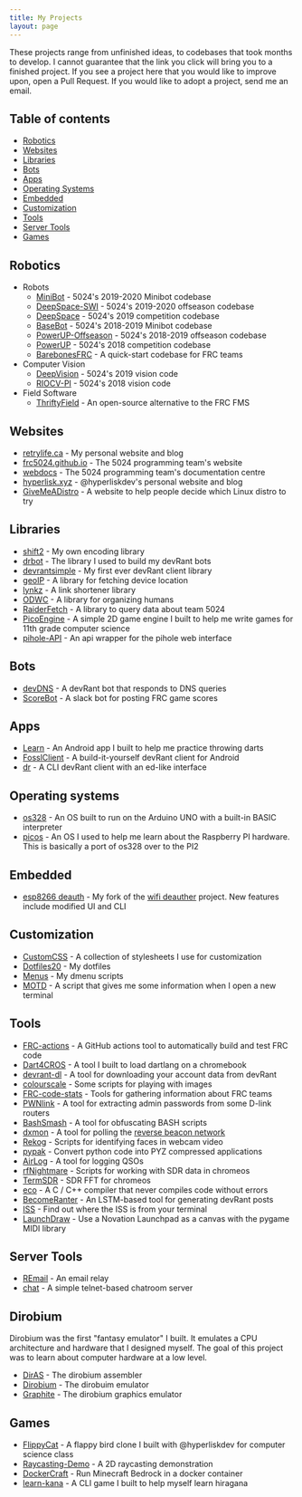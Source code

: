 ```yaml
---
title: My Projects
layout: page
---
```


These projects range from unfinished ideas, to codebases that took months to develop. I cannot guarantee that the link you click will bring you to a finished project. If you see a project here that you would like to improve upon, open a Pull Request. If you would like to adopt a project, send me an email.

## Table of contents
 - [Robotics](#robotics)
 - [Websites](#websites)
 - [Libraries](#libraries)
 - [Bots](#bots)
 - [Apps](#apps)
 - [Operating Systems](#operating-systems)
 - [Embedded](#embedded)
 - [Customization](#customization)
 - [Tools](#tools)
 - [Server Tools](#server-tools)
 - [Games](#games)

## Robotics
 - Robots
   - [MiniBot](https://github.com/frc5024/MiniBot) - 5024's 2019-2020 Minibot codebase
   - [DeepSpace-SWI](https://github.com/frc5024/DeepSpace-SWI) - 5024's 2019-2020 offseason codebase
   - [DeepSpace](https://github.com/frc5024/DeepSpace) - 5024's 2019 competition codebase
   - [BaseBot](https://github.com/frc5024/BaseBot) - 5024's 2018-2019 Minibot codebase
   - [PowerUP-Offseason](https://github.com/frc5024/PowerUP-Offseason) - 5024's 2018-2019 offseason codebase
   - [PowerUP](https://github.com/frc5024/PowerUP) - 5024's 2018 competition codebase
   - [BarebonesFRC](https://github.com/Ewpratten/barebonesFRC) - A quick-start codebase for FRC teams
 - Computer Vision
   - [DeepVision](https://github.com/frc5024/DeepVision) - 5024's 2019 vision code
   - [RIOCV-PI](https://github.com/Ewpratten/RioCV-PI) - 5024's 2018 vision code
 - Field Software
   - [ThriftyField](https://github.com/frc5024/ThriftyField) - An open-source alternative to the FRC FMS

## Websites
 - [retrylife.ca](https://retrylife.ca) - My personal website and blog
 - [frc5024.github.io](https://frc5024.github.io) - The 5024 programming team's website
 - [webdocs](https://frc5024.github.io/webdocs) - The 5024 programming team's documentation centre
 - [hyperlisk.xyz](https://hyperlisk.xyz) - @hyperliskdev's personal website and blog
 - [GiveMeADistro](https://github.com/Ewpratten/GiveMeADistro) - A website to help people decide which Linux distro to try

## Libraries
 - [shift2](https://github.com/Ewpratten/shift) - My own encoding library
 - [drbot](https://github.com/Ewpratten/drbot) - The library I used to build my devRant bots
 - [devrantsimple](https://github.com/Ewpratten/devRantSimple) - My first ever devRant client library
 - [geoIP](https://github.com/Ewpratten/geoIP) - A library for fetching device location
 - [lynkz](https://github.com/Ewpratten/lynkz-dart) - A link shortener library
 - [ODWC](https://pypi.org/project/ODWC/) - A library for organizing humans
 - [RaiderFetch](https://pypi.org/project/RaiderFetch/) - A library to query data about team 5024
 - [PicoEngine](https://github.com/Ewpratten/PicoEngine) - A simple 2D game engine I built to help me write games for 11th grade computer science
 - [pihole-API](https://github.com/Ewpratten/pihole-api) - An api wrapper for the pihole web interface

## Bots
 - [devDNS](https://github.com/Ewpratten/devDNS) - A devRant bot that responds to DNS queries
 - [ScoreBot](https://github.com/Ewpratten/ScoreBot) - A slack bot for posting FRC game scores

## Apps
 - [Learn](https://github.com/Ewpratten/learn) - An Android app I built to help me practice throwing darts
 - [FosslClient](https://github.com/Ewpratten/fosslclient) - A build-it-yourself devRant client for Android
 - [dr](https://github.com/Ewpratten/dr) - A CLI devRant client with an ed-like interface

## Operating systems
 - [os328](https://github.com/Ewpratten/os328) - An OS built to run on the Arduino UNO with a built-in BASIC interpreter
 - [picos](https://github.com/Ewpratten/picos) - An OS I used to help me learn about the Raspberry PI hardware. This is basically a port of os328 over to the PI2

## Embedded
 - [esp8266 deauth](https://github.com/Ewpratten/esp8266_deauther) - My fork of the [wifi deauther](https://github.com/spacehuhn/esp8266_deauther) project. New features include modified UI and CLI

## Customization
 - [CustomCSS](https://github.com/Ewpratten/CustomCSS) - A collection of stylesheets I use for customization
 - [Dotfiles20](https://github.com/Ewpratten/Dotfiles20) - My dotfiles
 - [Menus](https://github.com/Ewpratten/menus) - My dmenu scripts
 - [MOTD](https://github.com/Ewpratten/motd) - A script that gives me some information when I open a new terminal

## Tools
 - [FRC-actions](https://github.com/Ewpratten/FRC-actions) - A GitHub actions tool to automatically build and test FRC code
 - [Dart4CROS](https://github.com/Ewpratten/dart4cros) - A tool I built to load dartlang on a chromebook
 - [devrant-dl](https://github.com/Ewpratten/devrant-dl) - A tool for downloading your account data from devRant
 - [colourscale](https://github.com/Ewpratten/colourscale) - Some scripts for playing with images
 - [FRC-code-stats](https://github.com/Ewpratten/frc-code-stats) - Tools for gathering information about FRC teams
 - [PWNlink](https://github.com/Ewpratten/PWNlink) - A tool for extracting admin passwords from some D-link routers
 - [BashSmash](https://github.com/Ewpratten/BashSmash) - A tool for obfuscating BASH scripts
 - [dxmon](https://github.com/Ewpratten/dxmon) - A tool for polling the [reverse beacon network](http://www.reversebeacon.net/)
 - [Rekog](https://github.com/Ewpratten/Rekog) - Scripts for identifying faces in webcam video
 - [pypak](https://github.com/Ewpratten/pypak) - Convert python code into PYZ compressed applications
 - [AirLog](https://github.com/Ewpratten/AirLog) - A tool for logging QSOs
 - [rfNightmare](https://github.com/Ewpratten/rfNightmare) - Scripts for working with SDR data in chromeos
 - [TermSDR](https://github.com/Ewpratten/TermSDR) - SDR FFT for chromeos
 - [eco](https://github.com/Ewpratten/eco) - A C / C++ compiler that never compiles code without errors
 - [BecomeRanter](https://github.com/Ewpratten/BecomeRanter) - An LSTM-based tool for generating devRant posts
 - [ISS](https://github.com/Ewpratten/ISS) - Find out where the ISS is from your terminal
 - [LaunchDraw](https://github.com/Ewpratten/LaunchDraw) - Use a Novation Launchpad as a canvas with the pygame MIDI library

## Server Tools
 - [REmail](https://github.com/Ewpratten/REmail) - An email relay
 - [chat](https://github.com/Ewpratten/chat) - A simple telnet-based chatroom server


## Dirobium
Dirobium was the first "fantasy emulator" I built. It emulates a CPU architecture and hardware that I designed myself. The goal of this project was to learn about computer hardware at a low level.
 - [DirAS](https://github.com/Ewpratten/DirAS) - The dirobium assembler
 - [Dirobium](https://github.com/Ewpratten/Dirobium) - The dirobuim emulator
 - [Graphite](https://github.com/Ewpratten/Graphite) - The dirobium graphics emulator

## Games
 - [FlippyCat](https://github.com/Ewpratten/FlippyCat) - A flappy bird clone I built with @hyperliskdev for computer science class
 - [Raycasting-Demo](https://github.com/Ewpratten/raycasting-demo) - A 2D raycasting demonstration
 - [DockerCraft](https://github.com/Ewpratten/dockercraft) - Run Minecraft Bedrock in a docker container
 - [learn-kana](https://github.com/Ewpratten/learn-kana) - A CLI game I built to help myself learn hiragana